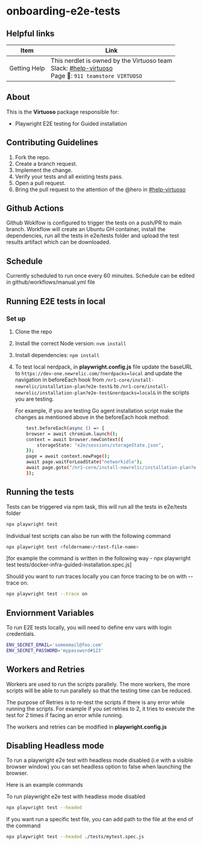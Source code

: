 # onboarding-e2e-tests

## Helpful links
| Item | Link |
| ---- | ---- |
| Getting Help | This nerdlet is owned by the Virtuoso team<br>Slack: [#help-virtuoso](https://app.slack.com/client/T02D34WJD/C01PTDC51K2)<br>Page :rotating_light:: `911 teamstore VIRTUOSO` |

## About

This is the **Virtuoso** package responsible for:

- Playwright E2E testing for Guided installation

## Contributing Guidelines

1. Fork the repo.
2. Create a branch request.
3. Implement the change.
4. Verify your tests and all existing tests pass.
5. Open a pull request.
6. Bring the pull request to the attention of the @hero in
    [#help-virtuoso](https://app.slack.com/client/T02D34WJD/C01PTDC51K2)
    
## Github Actions

Github Woklfow is configured to trigger the tests on a push/PR to main branch. Workflow will create an Ubuntu GH container, install the dependencies, run all the tests in e2e/tests folder and upload the test results artifact which can be downloaded.

## Schedule

Currently scheduled to run once every 60 minuites. Schedule can be edited in github/workflows/manual.yml file 


## Running E2E tests in local


### Set up

1. Clone the repo
2. Install the correct Node version: `nvm install`
3. Install dependencies: `npm install`
4. To test local nerdpack, in **playwright.config.js** file update the baseURL to `https://dev-one.newrelic.com/?nerdpacks=local` and 
    update the navigation in beforeEach hook from `/nr1-core/install-newrelic/installation-plan?e2e-test&` 
    to `/nr1-core/install-newrelic/installation-plan?e2e-test&nerdpacks=local&` in the scripts you are testing.

    For example, if you are testing Go agent installation script make the changes as mentioned above in the beforeEach hook method:

    ```sh
        test.beforeEach(async () => {
        browser = await chromium.launch();
        context = await browser.newContext({
            storageState: "e2e/sessions/storageState.json",
        });
        page = await context.newPage();
        await page.waitForLoadState("networkidle");
        await page.goto("/nr1-core/install-newrelic/installation-plan?e2e-test&");
        });
    ```

## Running the tests

Tests can be triggered via npm task, this will run all the tests in e2e/tests folder

```sh
npx playwright test
```

Individual test scripts can also be run with the following command 

```sh
npx playwright test <foldername>/<test-file-name>
```
[for example the command is written in the following way - npx playwright test tests/docker-infra-guided-installation.spec.js] 

Should you want to run traces locally you can force tracing to be on with --trace on.
```sh
npx playwright test --trace on
```

 
## Enviornment Variables

To run E2E tests locally, you will need to define env vars with login credentials.

```sh
ENV_SECRET_EMAIL='someemail@foo.com'
ENV_SECRET_PASSWORD='mypassword#123'
```

## Workers and Retries

Workers are used to run the scripts parallely. The more workers, the more scripts will be able to run parallely so that the testing time can be reduced.

The purpose of Retries is to re-test the scripts if there is any error while running the scripts. For example if you set retries to 2, it tries to execute the test for 2 times if facing an error while running.

The workers and retries can be modified in **playwright.config.js**

## Disabling Headless mode 

To run a playwright e2e test with headless mode disabled (i.e with a visible browser window) you can set headless option to false when launching the browser.

Here is an example commands 

To run playwright e2e test with headless mode disabled 

```sh
npx playwright test --headed
```
 
If you want run a specific test file, you can add path to the file at the end of the command 

```sh
npx playwright test --headed ./tests/mytest.spec.js
```
